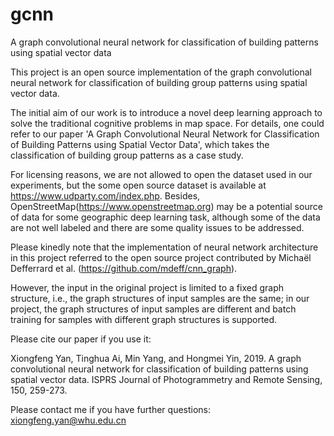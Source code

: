 # gcnn
A graph convolutional neural network for classification of building patterns using spatial vector data

This project is an open source implementation of the graph convolutional neural network for classification of building group patterns using spatial vector data.

The initial aim of our work is to introduce a novel deep learning approach to solve the traditional cognitive problems in map space. For details, one could refer to our paper 'A Graph Convolutional Neural Network for Classification of Building Patterns using Spatial Vector Data', which takes the classification of building group patterns as a case study.

For licensing reasons, we are not allowed to open the dataset used in our experiments, but the some open source dataset is available at https://www.udparty.com/index.php. Besides, OpenStreetMap(https://www.openstreetmap.org) may be a potential source of data for some geographic deep learning task, although some of the data are not well labeled and there are some quality issues to be addressed.

Please kinedly note that the implementation of neural network architecture in this project referred to the open source project contributed by Michaël Defferrard et al. (https://github.com/mdeff/cnn_graph).

However, the input in the original project is limited to a fixed graph structure, i.e., the graph structures of input samples are the same; in our project, the graph structures of input samples are different and batch training for samples with different graph structures is supported.

Please cite our paper if you use it:

Xiongfeng Yan, Tinghua Ai, Min Yang, and Hongmei Yin, 2019. A graph convolutional neural network for classification of building patterns using spatial vector data. ISPRS Journal of Photogrammetry and Remote Sensing, 150, 259-273.

Please contact me if you have further questions:
xiongfeng.yan@whu.edu.cn
